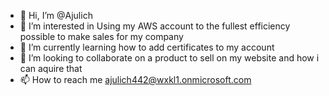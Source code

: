- 👋 Hi, I’m @Ajulich
- 👀 I’m interested in Using my AWS account to the fullest efficiency possible to make sales for my company
- 🌱 I’m currently learning how to add certificates to my account
- 💞️ I’m looking to collaborate on a product to sell on my website and how i can aquire that
- 📫 How to reach me ajulich442@wxkl1.onmicrosoft.com

<!---
Ajulich/Ajulich is a ✨ special ✨ repository because its `README.md` (this file) appears on your GitHub profile.
You can click the Preview link to take a look at your changes.
--->
